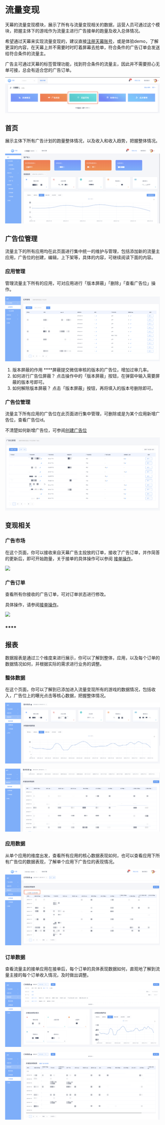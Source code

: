 # 流量变现

天幕的流量变现模块，展示了所有与流量变现相关的数据，运营人员可通过这个模块，把握主体下的游戏作为流量主进行广告接单的跑量及收入总体情况。

希望通过天幕来实现流量变现的，建议直接[注册天幕账号](https://www.skysriver.com)，或是体验demo，了解更深的内容，在天幕上并不需要时时盯着屏幕去抢单，符合条件的广告订单会发送给符合条件的流量主。

广告主可通过天幕的标签管理功能，找到符合条件的流量主，因此并不需要担心无单可接，总会有适合您的广告订单。

![](../../.gitbook/assets/image%20%2816%29.png)

## 首页

展示主体下所有广告计划的跑量整体情况，以及收入和收入趋势，把握整体情况。

![](../../.gitbook/assets/image%20%2873%29.png)

## **广告位管理**

流量主下的所有应用均在此页面进行集中统一的维护与管理，包括添加新的流量主应用，广告位的创建，编辑，上下架等，具体的内容，可继续阅读下面的内容。

### **应用管理**

管理流量主下所有的应用，可对应用进行「版本屏蔽」「删除」「查看广告位」操作。

![](../../.gitbook/assets/image%20%2830%29.png)

1. 版本屏蔽的作用 ****屏蔽提交微信审核的版本的广告位，增加过审几率。 
2. 如何进行广告位屏蔽？ 点击操作中的「版本屏蔽」按钮，在弹窗中输入需要屏蔽的版本号即可。 
3. 如何解除版本屏蔽？ 点击「版本屏蔽」按钮，再将填入的版本号删除即可。 

### **广告位管理**

流量主下所有应用的广告位在此页面进行集中管理，可删除或是为某个应用新增广告位，查看广告位id。

不清楚如何新增广告位，可参阅[创建广告位](../../start/traffic-start-order/create-ad-position.md)

![](../../.gitbook/assets/image%20%28136%29.png)

## **变现相关**

### **广告市场**

在这个页面，你可以接收来自天幕广告主投放的订单，接收了广告订单，并作简答的更新后，即可开始跑量，关于接单的具体操作可以参阅 [接单操作](../../start/traffic-start-order/)。

![](https://cdn.nlark.com/yuque/0/2019/png/254569/1557234457248-110d635c-a517-4ea8-be6a-fb3d90a5bc8c.png?x-oss-process=image/resize,w_2000)

### **广告订单**

查看所有你接收的广告订单，可对订单状态进行修改。

具体操作，请参阅[接单操作](../../start/traffic-start-order/)。

![](https://cdn.nlark.com/yuque/0/2019/png/254569/1557234842287-533d6efd-b73b-42c5-94df-5b573ca07f9c.png?x-oss-process=image/resize,w_2000)

### \*\*\*\*

## **报表**

数据报表是通过三个维度来进行展示，你可以了解到整体，应用，以及每个订单的数据情况如何，并根据实际的需求进行业务的调整。

### **整体数据**

在这个页面，你可以了解到已添加进入流量变现所有的游戏的数据情况，包括收入，广告位上的曝光点击等核心数据，把握整体情况。

![](../../.gitbook/assets/image%20%28150%29.png)

![](../../.gitbook/assets/image%20%2835%29.png)

### **应用数据**

 从单个应用的维度出发，查看所有应用的核心数据表现如何，也可以查看应用下所有广告位的数据表现，了解单个应用下广告位的表现情况。

![](../../.gitbook/assets/image%20%287%29.png)

### **订单数据**

查看流量主的接单应用在接单后，每个订单的具体表现数据如何，直观地了解到流量主接的每个订单收入情况，及时做出调整。

![](../../.gitbook/assets/image%20%2819%29.png)

![](../../.gitbook/assets/image%20%28106%29.png)

